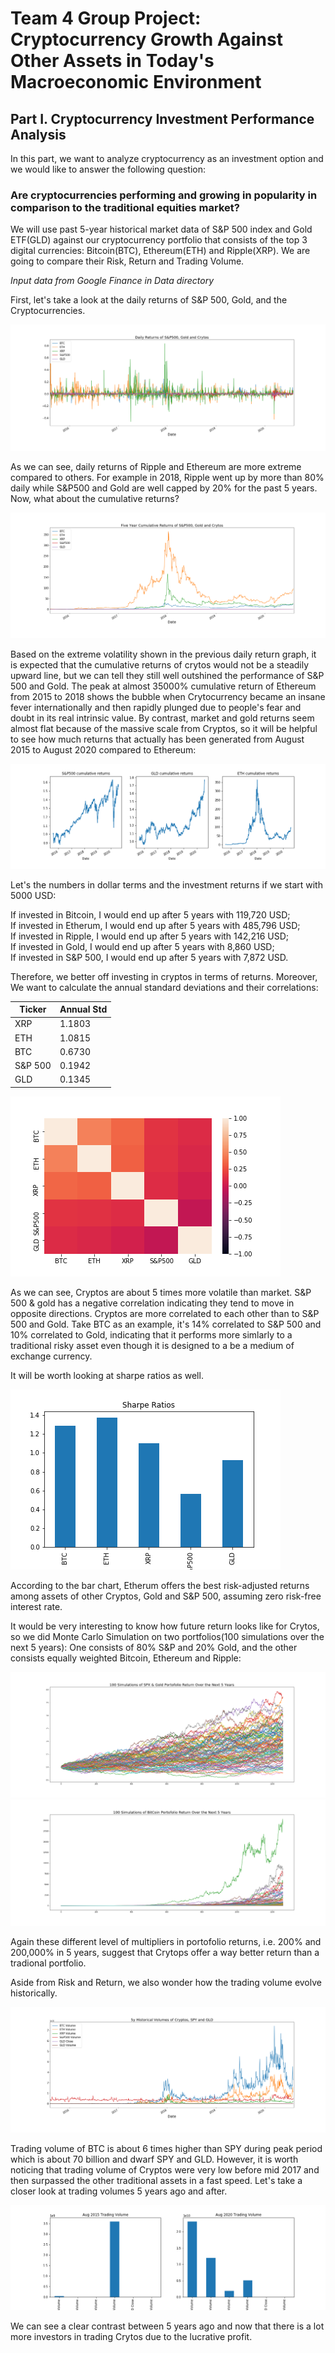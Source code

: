 # Team 4 Group Project: Cryptocurrency Growth Against Other Assets in Today's Macroeconomic Environment

## Part I. Cryptocurrency Investment Performance Analysis

In this part, we want to analyze cryptocurrency as an investment option and we would like to answer the following question:

### Are cryptocurrencies performing and growing in popularity in comparison to the traditional equities market?

We will use past 5-year historical market data of S&P 500 index and Gold ETF(GLD) against our cryptocurrency portfolio that consists of the top 3 digital currencies: Bitcoin(BTC), Ethereum(ETH) and Ripple(XRP). We are going to compare their Risk, Return and Trading Volume.

*Input data from Google Finance in Data directory*

First, let's take a look at the daily returns of S&P 500, Gold, and the Cryptocurrencies. 

![markdown-image1](Image/p1_crypto_folio_plot.png)

As we can see, daily returns of Ripple and Ethereum are more extreme compared to others. For example in 2018, Ripple went up by more than 80% daily while S&P500 and Gold are well capped by 20% for the past 5 years. Now, what about the cumulative returns? 

![markdown-image2](Image/p1_cum_crypto_plot.png)

Based on the extreme volatility shown in the previous daily return graph, it is expected that the cumulative returns of crytos would not be a steadily upward line, but we can tell they still well outshined the performance of S&P 500 and Gold. The peak at almost 35000% cumulative return of Ethereum from 2015 to 2018 shows the bubble when Crytocurrency became an insane fever internationally and then rapidly plunged due to people's fear and doubt in its real intrinsic value. By contrast, market and gold returns seem almost flat because of the massive scale from Cryptos, so it will be helpful to see how much returns that actually has been generated from August 2015 to August 2020 compared to Ethereum: 

![markdown-image3](Image/p1_cum_single_plot.png)

Let's the numbers in dollar terms and the investment returns if we start with 5000 USD: 

If invested in Bitcoin, I would end up after 5 years with 119,720 USD; <br />
If invested in Etherum, I would end up after 5 years with 485,796 USD; <br />
If invested in Ripple, I would end up after 5 years with  142,216 USD; <br />
If invested in Gold, I would end up after 5 years with 8,860 USD; <br />
If invested in S&P 500, I would end up after 5 years with  7,872 USD.

Therefore, we better off investing in cryptos in terms of returns. Moreover, We want to calculate the annual standard deviations and their correlations: 

| Ticker  | Annual Std |
| --------| -----------|
| XRP     |    1.1803  |
| ETH     |    1.0815  |
| BTC     |    0.6730  |
| S&P 500 |    0.1942  |
| GLD     |    0.1345  |


![markdown-image4](Image/corr.png)

As we can see, Cryptos are about 5 times more volatile than market. S&P 500 & gold has a negative correlation indicating they tend to move in opposite directions. Cryptos are more correlated to each other than to S&P 500 and Gold. Take BTC as an example, it's 14% correlated to S&P 500 and 10% correlated to Gold, indicating that it performs more simlarly to a traditional risky asset even though it is designed to a be a medium of exchange currency. 

It will be worth looking at sharpe ratios as well. 

![markdown-image5](Image/p1_sharpe_ratios.png)

According to the bar chart, Etherum offers the best risk-adjusted returns among assets of other Cryptos, Gold and S&P 500, assuming zero risk-free interest rate. 

It would be very interesting to know how future return looks like for Crytos, so we did Monte Carlo Simulation on two portfolios(100 simulations over the next 5 years): One consists of 80% S&P and 20% Gold, and the other consists equally weighted Bitcoin, Ethereum and Ripple: 

![markdown-image6](Image/p1_sg_port_plot.png)
![markdown-image7](Image/p1_crypto_port_plot.png)

Again these different level of multipliers in portofolio returns, i.e. 200% and 200,000% in 5 years, suggest that Crytops offer a way better return than a tradional portfolio. 

Aside from Risk and Return, we also wonder how the trading volume evolve historically. 

![markdown-image8](Image/p1_volume_plot.png)

Trading volume of BTC is about 6 times higher than SPY during peak period which is about 70 billion and dwarf SPY and GLD. However, it is worth noticing that trading volume of Cryptos were very low before mid 2017 and then surpassed the other traditional assets in a fast speed. Let's take a closer look at trading volumes 5 years ago and after.

![markdown-image9](Image/p1_comp_vol.png)

We can see a clear contrast between 5 years ago and now that there is a lot more investors in trading Crytos due to the lucrative profit. 
















